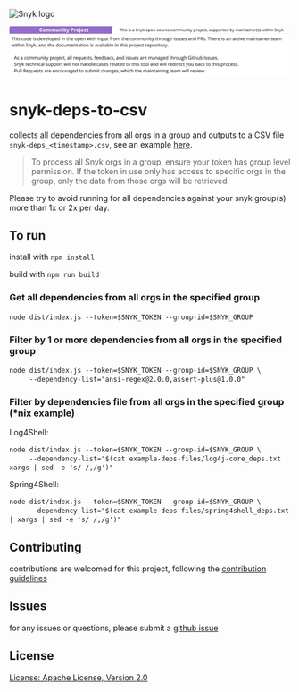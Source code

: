 ![Snyk logo](https://snyk.io/style/asset/logo/snyk-print.svg)

![snyk-oss-category](https://github.com/snyk-labs/oss-images/blob/main/oss-community.jpg)

# snyk-deps-to-csv

collects all dependencies from all orgs in a group and outputs to a CSV file `snyk-deps_<timestamp>.csv`, see an example [here](sample-output/snyk-deps_2022_01_05_05_40_39_59.csv).

> To process all Snyk orgs in a group, ensure your token has group level permission.  If the token in use only has access to specific orgs in the group, only the data from those orgs will be retrieved.

Please try to avoid running for all dependencies against your snyk group(s) more than 1x or 2x per day.

## To run
install with `npm install`

build with `npm run build`

### Get all dependencies from all orgs in the specified group
```
node dist/index.js --token=$SNYK_TOKEN --group-id=$SNYK_GROUP
```

### Filter by 1 or more dependencies from all orgs in the specified group
```
node dist/index.js --token=$SNYK_TOKEN --group-id=$SNYK_GROUP \
     --dependency-list="ansi-regex@2.0.0,assert-plus@1.0.0"
```

### Filter by dependencies file from all orgs in the specified group (*nix example)

Log4Shell:

```
node dist/index.js --token=$SNYK_TOKEN --group-id=$SNYK_GROUP \
     --dependency-list="$(cat example-deps-files/log4j-core_deps.txt | xargs | sed -e 's/ /,/g')"
```

Spring4Shell:

```
node dist/index.js --token=$SNYK_TOKEN --group-id=$SNYK_GROUP \
     --dependency-list="$(cat example-deps-files/spring4shell_deps.txt | xargs | sed -e 's/ /,/g')"
```

## Contributing
contributions are welcomed for this project, following the [contribution guidelines](.github/CONTRIBUTING.md)

## Issues
for any issues or questions, please submit a [github issue](https://github.com/snyk-tech-services/snyk-deps-to-csv/issues)

## License
[License: Apache License, Version 2.0](LICENSE)

